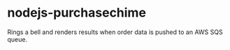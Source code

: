 # nodejs-purchasechime
Rings a bell and renders results when order data is pushed to an AWS SQS queue.
